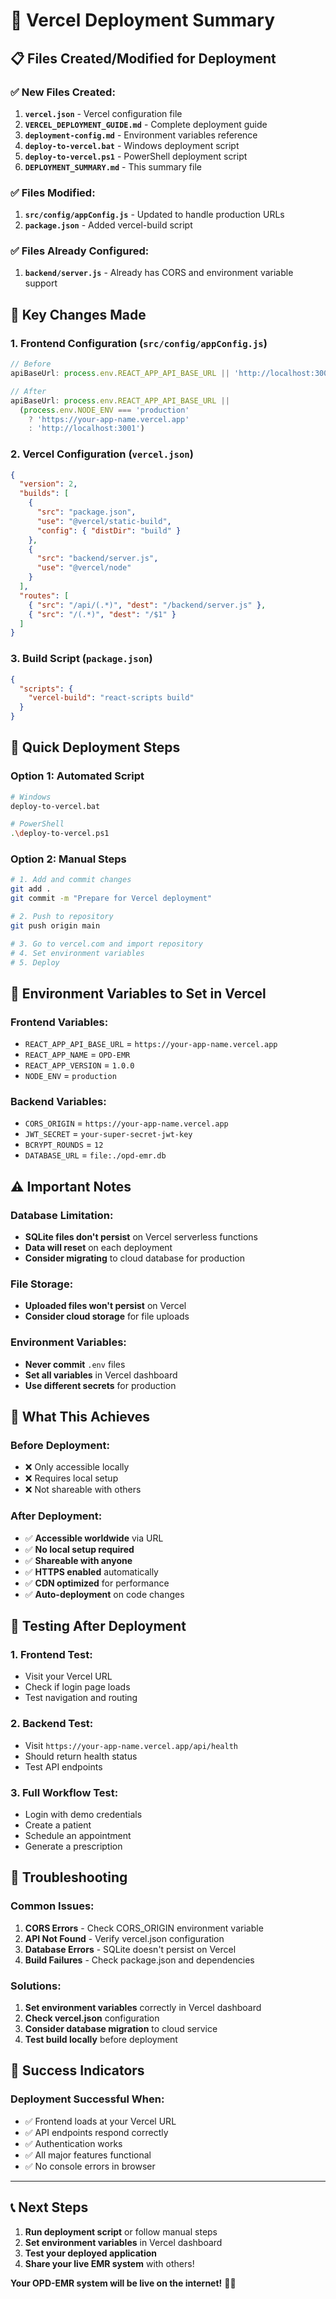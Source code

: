 # 🚀 Vercel Deployment Summary

## 📋 **Files Created/Modified for Deployment**

### ✅ **New Files Created:**
1. **`vercel.json`** - Vercel configuration file
2. **`VERCEL_DEPLOYMENT_GUIDE.md`** - Complete deployment guide
3. **`deployment-config.md`** - Environment variables reference
4. **`deploy-to-vercel.bat`** - Windows deployment script
5. **`deploy-to-vercel.ps1`** - PowerShell deployment script
6. **`DEPLOYMENT_SUMMARY.md`** - This summary file

### ✅ **Files Modified:**
1. **`src/config/appConfig.js`** - Updated to handle production URLs
2. **`package.json`** - Added vercel-build script

### ✅ **Files Already Configured:**
1. **`backend/server.js`** - Already has CORS and environment variable support

## 🔧 **Key Changes Made**

### **1. Frontend Configuration (`src/config/appConfig.js`)**
```javascript
// Before
apiBaseUrl: process.env.REACT_APP_API_BASE_URL || 'http://localhost:3001'

// After
apiBaseUrl: process.env.REACT_APP_API_BASE_URL || 
  (process.env.NODE_ENV === 'production' 
    ? 'https://your-app-name.vercel.app' 
    : 'http://localhost:3001')
```

### **2. Vercel Configuration (`vercel.json`)**
```json
{
  "version": 2,
  "builds": [
    {
      "src": "package.json",
      "use": "@vercel/static-build",
      "config": { "distDir": "build" }
    },
    {
      "src": "backend/server.js",
      "use": "@vercel/node"
    }
  ],
  "routes": [
    { "src": "/api/(.*)", "dest": "/backend/server.js" },
    { "src": "/(.*)", "dest": "/$1" }
  ]
}
```

### **3. Build Script (`package.json`)**
```json
{
  "scripts": {
    "vercel-build": "react-scripts build"
  }
}
```

## 🚀 **Quick Deployment Steps**

### **Option 1: Automated Script**
```bash
# Windows
deploy-to-vercel.bat

# PowerShell
.\deploy-to-vercel.ps1
```

### **Option 2: Manual Steps**
```bash
# 1. Add and commit changes
git add .
git commit -m "Prepare for Vercel deployment"

# 2. Push to repository
git push origin main

# 3. Go to vercel.com and import repository
# 4. Set environment variables
# 5. Deploy
```

## 🔑 **Environment Variables to Set in Vercel**

### **Frontend Variables:**
- `REACT_APP_API_BASE_URL` = `https://your-app-name.vercel.app`
- `REACT_APP_NAME` = `OPD-EMR`
- `REACT_APP_VERSION` = `1.0.0`
- `NODE_ENV` = `production`

### **Backend Variables:**
- `CORS_ORIGIN` = `https://your-app-name.vercel.app`
- `JWT_SECRET` = `your-super-secret-jwt-key`
- `BCRYPT_ROUNDS` = `12`
- `DATABASE_URL` = `file:./opd-emr.db`

## ⚠️ **Important Notes**

### **Database Limitation:**
- **SQLite files don't persist** on Vercel serverless functions
- **Data will reset** on each deployment
- **Consider migrating** to cloud database for production

### **File Storage:**
- **Uploaded files won't persist** on Vercel
- **Consider cloud storage** for file uploads

### **Environment Variables:**
- **Never commit** `.env` files
- **Set all variables** in Vercel dashboard
- **Use different secrets** for production

## 🎯 **What This Achieves**

### **Before Deployment:**
- ❌ Only accessible locally
- ❌ Requires local setup
- ❌ Not shareable with others

### **After Deployment:**
- ✅ **Accessible worldwide** via URL
- ✅ **No local setup required**
- ✅ **Shareable with anyone**
- ✅ **HTTPS enabled** automatically
- ✅ **CDN optimized** for performance
- ✅ **Auto-deployment** on code changes

## 📱 **Testing After Deployment**

### **1. Frontend Test:**
- Visit your Vercel URL
- Check if login page loads
- Test navigation and routing

### **2. Backend Test:**
- Visit `https://your-app-name.vercel.app/api/health`
- Should return health status
- Test API endpoints

### **3. Full Workflow Test:**
- Login with demo credentials
- Create a patient
- Schedule an appointment
- Generate a prescription

## 🔧 **Troubleshooting**

### **Common Issues:**
1. **CORS Errors** - Check CORS_ORIGIN environment variable
2. **API Not Found** - Verify vercel.json configuration
3. **Database Errors** - SQLite doesn't persist on Vercel
4. **Build Failures** - Check package.json and dependencies

### **Solutions:**
1. **Set environment variables** correctly in Vercel dashboard
2. **Check vercel.json** configuration
3. **Consider database migration** to cloud service
4. **Test build locally** before deployment

## 🎉 **Success Indicators**

### **Deployment Successful When:**
- ✅ Frontend loads at your Vercel URL
- ✅ API endpoints respond correctly
- ✅ Authentication works
- ✅ All major features functional
- ✅ No console errors in browser

---

## 📞 **Next Steps**

1. **Run deployment script** or follow manual steps
2. **Set environment variables** in Vercel dashboard
3. **Test your deployed application**
4. **Share your live EMR system** with others!

**Your OPD-EMR system will be live on the internet!** 🏥✨
